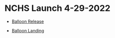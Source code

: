 # NCHS Launch 4-29-2022

- [Balloon Release](https://youtu.be/hP-R-rfDyBA)

- [Balloon Landing](https://youtu.be/S8HqcoTmZ1Y)
